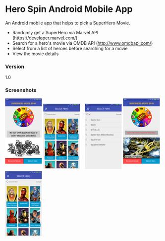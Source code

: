 # Hero Spin Android Mobile App

An Android mobile app that helps to pick a SuperHero Movie.

  - Randomly get a SuperHero via Marvel API (https://developer.marvel.com/)
  - Search for a hero's movie via OMDB API (http://www.omdbapi.com/)
  - Select from a list of heroes before searching for a movie
  - View the movie details
 
### Version
1.0

### Screenshots
<img src="https://github.com/sauyee333/HeroMoviePicker/blob/master/screenshot/mainScreen.png" style="float: left; height: 15em; margin-right: 1%; margin-bottom: 0.5em;">
<img src="https://github.com/sauyee333/HeroMoviePicker/blob/master/screenshot/mainErrorScreen.png" style="float: right; height: 15em; margin-right: 1%; margin-bottom: 0.5em;">
<br>

<img src="https://github.com/sauyee333/HeroMoviePicker/blob/master/screenshot/heroListScreen.png" style="float: left; height: 15em; margin-right: 1%; margin-bottom: 0.5em;">
<img src="https://github.com/sauyee333/HeroMoviePicker/blob/master/screenshot/heroSearchScreen.png" style="float: right; height: 15em; margin-right: 1%; margin-bottom: 0.5em;">

<br>

<img src="https://github.com/sauyee333/HeroMoviePicker/blob/master/screenshot/heroListScreen.png?raw=true" style="float: left; height: 15em; margin-right: 1%; margin-bottom: 0.5em;">